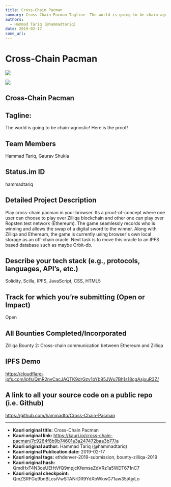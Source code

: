 ```yaml
---
title: Cross-Chain Pacman
summary: Cross-Chain Pacman Tagline- The world is going to be chain-agnostic! Here is the proof! Team Members Hammad Tariq, Gaurav Shukla Status.im ID hammadtariq Detailed Project Description Play cross-chain pacman in your browser. Its a proof-of-concept where one user can choose to play over Zilliqa blockchain and other one can play over Ropsten test network (Ethereum). The game seamlessly records who is winning and allows the swap of a digital sword to the winner. Along with Zilliqa and Ethereum, the
authors:
  - Hammad Tariq (@hammadtariq)
date: 2019-02-17
some_url: 
---
```


# Cross-Chain Pacman

![](https://ipfs.infura.io/ipfs/QmYSMq6c4qRizttAju8syD6UAhtq6A1iUgi2Nxex3DBZFZ)


![](https://ipfs.infura.io/ipfs/QmYSMq6c4qRizttAju8syD6UAhtq6A1iUgi2Nxex3DBZFZ)
## Cross-Chain Pacman


## Tagline: 
The world is going to be chain-agnostic! Here is the proof!


## Team Members
Hammad Tariq, Gaurav Shukla


## Status.im ID
hammadtariq


## Detailed Project Description
Play cross-chain pacman in your browser. Its a proof-of-concept where one user can choose to play over Zilliqa blockchain and other one can play over Ropsten test network (Ethereum). The game seamlessly records who is winning and allows the swap of a digital sword to the winner. Along with Zilliqa and Ethereum, the game is currently using browser's own local storage as an off-chain oracle. Next task is to move this oracle to an IPFS based database such as maybe Orbit-db.


## Describe your tech stack (e.g., protocols, languages, API’s, etc.)
Solidity, Scilla, IPFS, JavaScript, CSS, HTML5


## Track for which you’re submitting (Open or Impact)
Open

## All Bounties Completed/Incorporated
Zilliqa Bounty 2: Cross-chain communication between Ethereum and Zilliqa

## IPFS Demo
https://cloudflare-ipfs.com/ipfs/QmR2nvCacJAQTK9drGzv1bYb95JWu7Bh1s18cgAsjxuR3Z/

## A link to all your source code on a public repo (i.e. Github)
https://github.com/hammadtq/Cross-Chain-Pacman






---

- **Kauri original title:** Cross-Chain Pacman
- **Kauri original link:** https://kauri.io/cross-chain-pacman/7c9264f8b9b74601a3a247472baa3b77/a
- **Kauri original author:** Hammad Tariq (@hammadtariq)
- **Kauri original Publication date:** 2019-02-17
- **Kauri original tags:** ethdenver-2019-submission, bounty-zilliqa-2019
- **Kauri original hash:** QmdHxT4N3ceUEHtVfQ9mpjcKfemseZdVRz1a5WDT671nC7
- **Kauri original checkpoint:** QmZSRFGq9bnBLosiVwSTANrDR9YdXbWkwG71aw35jAjyLo




